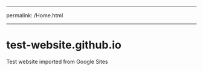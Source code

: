 
---

permalink: /Home.html

---


# test-website.github.io
Test website imported from Google Sites
